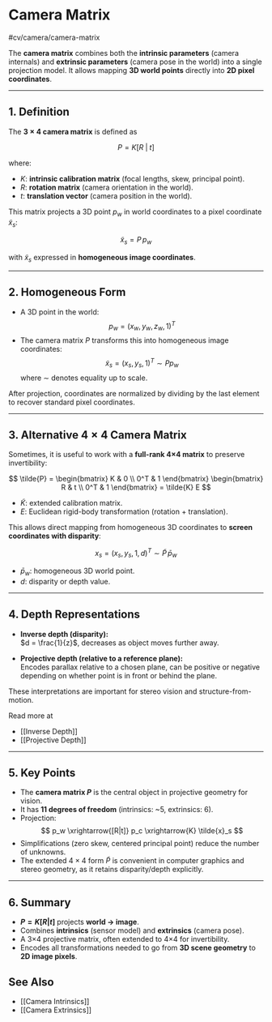 # Camera Matrix
 #cv/camera/camera-matrix 

The **camera matrix** combines both the **intrinsic parameters** (camera internals) and **extrinsic parameters** (camera pose in the world) into a single projection model. It allows mapping **3D world points** directly into **2D pixel coordinates**.

---
## 1. Definition

The **$3 \times 4$ camera matrix** is defined as

$$
P = K [R \;|\; t]
$$

where:

- $K$: **intrinsic calibration matrix** (focal lengths, skew, principal point).  
- $R$: **rotation matrix** (camera orientation in the world).  
- $t$: **translation vector** (camera position in the world).  

This matrix projects a 3D point $p_w$ in world coordinates to a pixel coordinate $\tilde{x}_s$:

$$
\tilde{x}_s = P \, p_w
$$

with $\tilde{x}_s$ expressed in **homogeneous image coordinates**.

---
## 2. Homogeneous Form

- A 3D point in the world:  
  $$
  p_w = (x_w, y_w, z_w, 1)^T
  $$
- The camera matrix $P$ transforms this into homogeneous image coordinates:  
  $$
  \tilde{x}_s = (x_s, y_s, 1)^T \sim P p_w
  $$
  where $\sim$ denotes equality up to scale.

After projection, coordinates are normalized by dividing by the last element to recover standard pixel coordinates.

---
## 3. Alternative $4 \times 4$ Camera Matrix

Sometimes, it is useful to work with a **full-rank 4×4 matrix** to preserve invertibility:

$$
\tilde{P} =
\begin{bmatrix}
K & 0 \\
0^T & 1
\end{bmatrix}
\begin{bmatrix}
R & t \\
0^T & 1
\end{bmatrix}
= \tilde{K} E
$$

- $\tilde{K}$: extended calibration matrix.  
- $E$: Euclidean rigid-body transformation (rotation + translation).

This allows direct mapping from homogeneous 3D coordinates to **screen coordinates with disparity**:

$$
x_s = (x_s, y_s, 1, d)^T \sim \tilde{P} \, \bar{p}_w
$$

- $\bar{p}_w$: homogeneous 3D world point.  
- $d$: disparity or depth value.  

---

## 4. Depth Representations

- **Inverse depth (disparity):**  
  $d = \frac{1}{z}$, decreases as object moves further away.  

- **Projective depth (relative to a reference plane):**  
  Encodes parallax relative to a chosen plane, can be positive or negative depending on whether point is in front or behind the plane.

These interpretations are important for stereo vision and structure-from-motion.

Read more at
- [[Inverse Depth]]
- [[Projective Depth]]

---

## 5. Key Points

- The **camera matrix $P$** is the central object in projective geometry for vision.  
- It has **11 degrees of freedom** (intrinsics: ~5, extrinsics: 6).  
- Projection:  
  $$
  p_w \xrightarrow{[R|t]} p_c \xrightarrow{K} \tilde{x}_s
  $$
- Simplifications (zero skew, centered principal point) reduce the number of unknowns.  
- The extended $4 \times 4$ form $\tilde{P}$ is convenient in computer graphics and stereo geometry, as it retains disparity/depth explicitly.

---

## 6. Summary

- **$P = K [R|t]$** projects **world → image**.  
- Combines **intrinsics** (sensor model) and **extrinsics** (camera pose).  
- A 3×4 projective matrix, often extended to 4×4 for invertibility.  
- Encodes all transformations needed to go from **3D scene geometry** to **2D image pixels**.

## See Also
- [[Camera Intrinsics]]
- [[Camera Extrinsics]]